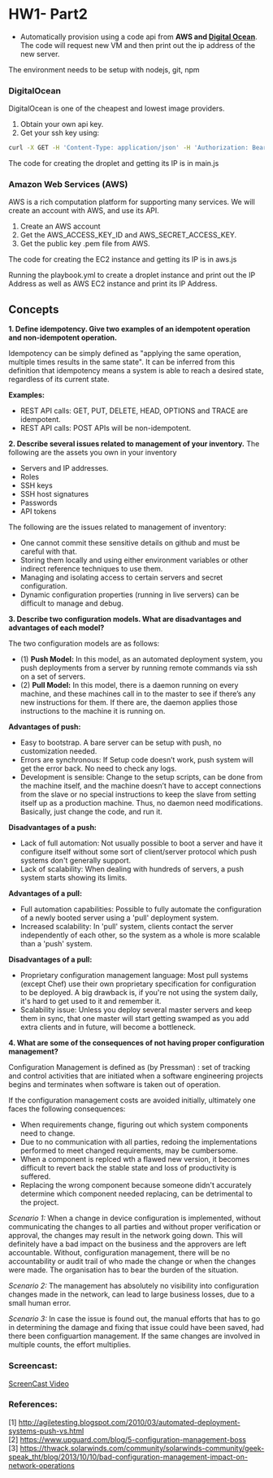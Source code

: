 # HW1- Part2

* Automatically provision using a code api from **AWS and [Digital Ocean](https://developers.digitalocean.com/v2/)**. The code will request new VM and then print out the ip address of the new server.
 
The environment needs to be setup with nodejs, git, npm  
 
### DigitalOcean

DigitalOcean is one of the cheapest and lowest image providers.
1. Obtain your own api key.
2. Get your ssh key using:
```bash
curl -X GET -H 'Content-Type: application/json' -H 'Authorization: Bearer $TOKEN' "https://api.digitalocean.com/v2/account/keys"
```
The code for creating the droplet and getting its IP is in main.js

### Amazon Web Services (AWS)

AWS is a rich computation platform for supporting many services. We will create an account with AWS, and use its API.
1. Create an AWS account
2. Get the AWS_ACCESS_KEY_ID and AWS_SECRET_ACCESS_KEY.
3. Get the public key .pem file from AWS.

The code for creating the EC2 instance and getting its IP is in aws.js

Running the playbook.yml to create a droplet instance and print out the IP Address as well as AWS EC2 instance and print its IP Address.

## Concepts

**1. Define idempotency. Give two examples of an idempotent operation and non-idempotent operation.**

Idempotency can be simply defined as "applying the same operation, multiple times results in the same state". It can be inferred from this definition that idempotency means a system is able to reach a desired state, regardless of its current state.

**Examples:**  
* REST API calls: GET, PUT, DELETE, HEAD, OPTIONS and TRACE are idempotent.
* REST API calls: POST APIs will be non-idempotent.


**2. Describe several issues related to management of your inventory.**
The following are the assets you own in your inventory
* Servers and IP addresses.
* Roles
* SSH keys
* SSH host signatures
* Passwords
* API tokens

The following are the issues related to management of inventory:
* One cannot commit these sensitive details on github and must be careful with that. 
* Storing them locally and using either environment variables or other indirect reference techniques to use them.
* Managing and isolating access to certain servers and secret configuration.
* Dynamic configuration properties (running in live servers) can be difficult to manage and debug.  


**3. Describe two configuration models. What are disadvantages and advantages of each model?**

The two configuration models are as follows:
* (1) **Push Model:** In this model, as an automated deployment system, you push deployments from a server by running remote commands via ssh on a set of servers.
* (2) **Pull Model:** In this model, there is a daemon running on every machine, and these machines call in to the master to see if there’s any new instructions for them. If there are, the daemon applies those instructions to the machine it is running on.

**Advantages of push:**
* Easy to bootstrap. A bare server can be setup with push, no customization needed.
* Errors are synchronous: If Setup code doesn’t work, push system will get the error back. No need to check any logs.
* Development is sensible: Change to the setup scripts, can be done from the machine itself, and the machine doesn’t have to accept connections from the slave or no special instructions to keep the slave from setting itself up as a production machine. Thus, no daemon need modifications. Basically, just change the code, and run it.  

**Disadvantages of a push:**
* Lack of full automation: Not usually possible to boot a server and have it configure itself without some sort of client/server protocol which push systems don't generally support.
* Lack of scalability: When dealing with hundreds of servers, a push system starts showing its limits.  

**Advantages of a pull:**
* Full automation capabilities: Possible to fully automate the configuration of a newly booted server using a 'pull' deployment system.
* Increased scalability: In 'pull' system, clients contact the server independently of each other, so the system as a whole is more scalable than a 'push' system.  

**Disadvantages of a pull:**
* Proprietary configuration management language: Most pull systems (except Chef) use their own proprietary specification for configuration to be deployed. A big drawback is, if you're not using the system daily, it's hard to get used to it and remember it.
* Scalability issue: Unless you deploy several master servers and keep them in sync, that one master will start getting swamped as you add extra clients and in future, will become a bottleneck.  


**4. What are some of the consequences of not having proper configuration management?**

Configuration Management is defined as (by Pressman) : set of tracking and control activities that are initiated when a software engineering projects begins and terminates when software is taken out of operation.

If the configuration management costs are avoided initially, ultimately one faces the following consequences:
* When requirements change, figuring out which system components need to change.  
* Due to no communication with all parties, redoing the implementations performed to meet changed requirements, may be cumbersome.
* When a component is replced wth a flawed new version, it becomes difficult to revert back the stable state and loss of productivity is suffered.
* Replacing the wrong component because someone didn't accurately determine which component needed replacing, can be detrimental to the project.

*Scenario 1:* When a change in device configuration is implemented, without communicating the changes to all parties and without proper  verification or approval, the changes may result in the network going down. This will definitely have a bad impact on the business and the approvers are left accountable. Without, configuration management, there will be no accountability or audit trail of who made the change or when the changes were made. The organisation has to bear the burden of the situation.

*Scenario 2:* The management has absolutely no visibility into configuration changes made in the network, can lead to large business losses, due to a small human error.

*Scenario 3:* In case the issue is found out, the manual efforts that has to go in determining the damage and fixing that issue could have been saved, had there been configuartion management. If the same changes are involved in multiple counts, the effort multiplies.



### Screencast:  

[ScreenCast Video](https://youtu.be/dci5lAfUfzA)


### References:
[1] http://agiletesting.blogspot.com/2010/03/automated-deployment-systems-push-vs.html   
[2] https://www.upguard.com/blog/5-configuration-management-boss  
[3] https://thwack.solarwinds.com/community/solarwinds-community/geek-speak_tht/blog/2013/10/10/bad-configuration-management-impact-on-network-operations
